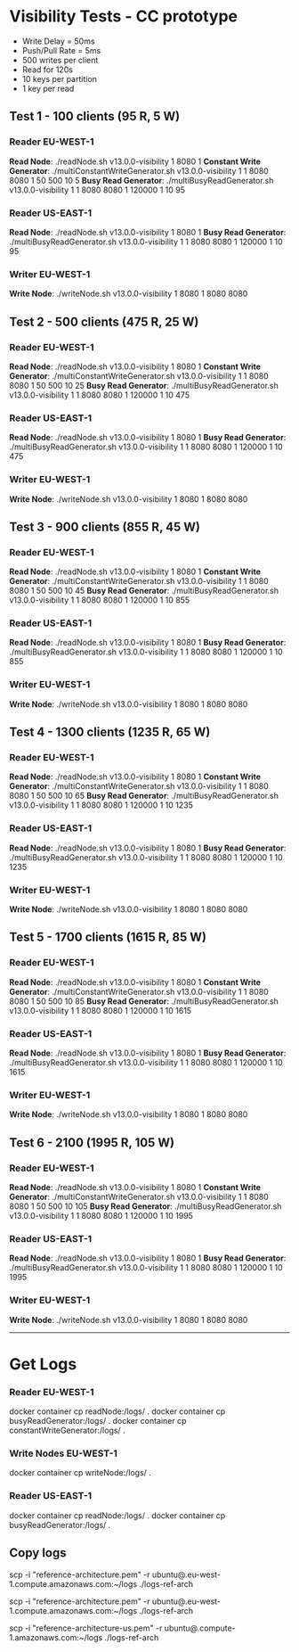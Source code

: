 # Visibility Tests - CC prototype

- Write Delay = 50ms
- Push/Pull Rate = 5ms
- 500 writes per client
- Read for 120s
- 10 keys per partition
- 1 key per read

## Test 1 - 100 clients (95 R, 5 W)

### Reader EU-WEST-1
**Read Node**: ./readNode.sh v13.0.0-visibility 1 8080 1
**Constant Write Generator**: ./multiConstantWriteGenerator.sh v13.0.0-visibility 1 1 8080 <read-eu-ip> 8080 <write-ip> 1 50 500 10 5
**Busy Read Generator**: ./multiBusyReadGenerator.sh v13.0.0-visibility 1 1 8080 <read-eu-ip> 8080 <write-ip> 1 120000 1 10 95

### Reader US-EAST-1
**Read Node**: ./readNode.sh v13.0.0-visibility 1 8080 1
**Busy Read Generator**: ./multiBusyReadGenerator.sh v13.0.0-visibility 1 1 8080 <read-us-ip> 8080 <write-ip> 1 120000 1 10 95

### Writer EU-WEST-1
**Write Node**: ./writeNode.sh v13.0.0-visibility 1 8080 1 8080 <read-eu-ip> 8080 <read-us-ip> 

## Test 2 -  500 clients (475 R, 25 W)

### Reader EU-WEST-1
**Read Node**: ./readNode.sh v13.0.0-visibility 1 8080 1
**Constant Write Generator**: ./multiConstantWriteGenerator.sh v13.0.0-visibility 1 1 8080 <read-eu-ip> 8080 <write-ip> 1 50 500 10 25
**Busy Read Generator**: ./multiBusyReadGenerator.sh v13.0.0-visibility 1 1 8080 <read-eu-ip> 8080 <write-ip> 1 120000 1 10 475

### Reader US-EAST-1
**Read Node**: ./readNode.sh v13.0.0-visibility 1 8080 1
**Busy Read Generator**: ./multiBusyReadGenerator.sh v13.0.0-visibility 1 1 8080 <read-us-ip> 8080 <write-ip> 1 120000 1 10 475

### Writer EU-WEST-1
**Write Node**: ./writeNode.sh v13.0.0-visibility 1 8080 1 8080 <read-eu-ip> 8080 <read-us-ip> 

## Test 3 - 900 clients (855 R, 45 W)

### Reader EU-WEST-1
**Read Node**: ./readNode.sh v13.0.0-visibility 1 8080 1
**Constant Write Generator**: ./multiConstantWriteGenerator.sh v13.0.0-visibility 1 1 8080 <read-eu-ip> 8080 <write-ip> 1 50 500 10 45
**Busy Read Generator**: ./multiBusyReadGenerator.sh v13.0.0-visibility 1 1 8080 <read-eu-ip> 8080 <write-ip> 1 120000 1 10 855

### Reader US-EAST-1
**Read Node**: ./readNode.sh v13.0.0-visibility 1 8080 1
**Busy Read Generator**: ./multiBusyReadGenerator.sh v13.0.0-visibility 1 1 8080 <read-us-ip> 8080 <write-ip> 1 120000 1 10 855

### Writer EU-WEST-1
**Write Node**: ./writeNode.sh v13.0.0-visibility 1 8080 1 8080 <read-eu-ip> 8080 <read-us-ip> 

## Test 4 - 1300 clients (1235 R, 65 W)

### Reader EU-WEST-1
**Read Node**: ./readNode.sh v13.0.0-visibility 1 8080 1
**Constant Write Generator**: ./multiConstantWriteGenerator.sh v13.0.0-visibility 1 1 8080 <read-eu-ip> 8080 <write-ip> 1 50 500 10 65
**Busy Read Generator**: ./multiBusyReadGenerator.sh v13.0.0-visibility 1 1 8080 <read-eu-ip> 8080 <write-ip> 1 120000 1 10 1235

### Reader US-EAST-1
**Read Node**: ./readNode.sh v13.0.0-visibility 1 8080 1
**Busy Read Generator**: ./multiBusyReadGenerator.sh v13.0.0-visibility 1 1 8080 <read-us-ip> 8080 <write-ip> 1 120000 1 10 1235

### Writer EU-WEST-1
**Write Node**: ./writeNode.sh v13.0.0-visibility 1 8080 1 8080 <read-eu-ip> 8080 <read-us-ip> 

## Test 5 - 1700 clients (1615 R, 85 W)

### Reader EU-WEST-1
**Read Node**: ./readNode.sh v13.0.0-visibility 1 8080 1
**Constant Write Generator**: ./multiConstantWriteGenerator.sh v13.0.0-visibility 1 1 8080 <read-eu-ip> 8080 <write-ip> 1 50 500 10 85
**Busy Read Generator**: ./multiBusyReadGenerator.sh v13.0.0-visibility 1 1 8080 <read-eu-ip> 8080 <write-ip> 1 120000 1 10 1615

### Reader US-EAST-1
**Read Node**: ./readNode.sh v13.0.0-visibility 1 8080 1
**Busy Read Generator**: ./multiBusyReadGenerator.sh v13.0.0-visibility 1 1 8080 <read-us-ip> 8080 <write-ip> 1 120000 1 10 1615

### Writer EU-WEST-1
**Write Node**: ./writeNode.sh v13.0.0-visibility 1 8080 1 8080 <read-eu-ip> 8080 <read-us-ip> 

## Test 6 - 2100 (1995 R, 105 W)

### Reader EU-WEST-1
**Read Node**: ./readNode.sh v13.0.0-visibility 1 8080 1
**Constant Write Generator**: ./multiConstantWriteGenerator.sh v13.0.0-visibility 1 1 8080 <read-eu-ip> 8080 <write-ip> 1 50 500 10 105
**Busy Read Generator**: ./multiBusyReadGenerator.sh v13.0.0-visibility 1 1 8080 <read-eu-ip> 8080 <write-ip> 1 120000 1 10 1995

### Reader US-EAST-1
**Read Node**: ./readNode.sh v13.0.0-visibility 1 8080 1
**Busy Read Generator**: ./multiBusyReadGenerator.sh v13.0.0-visibility 1 1 8080 <read-us-ip> 8080 <write-ip> 1 120000 1 10 1995

### Writer EU-WEST-1
**Write Node**: ./writeNode.sh v13.0.0-visibility 1 8080 1 8080 <read-eu-ip> 8080 <read-us-ip> 

---
# Get Logs
### Reader EU-WEST-1
docker container cp readNode:/logs/ .
docker container cp busyReadGenerator:/logs/ .
docker container cp constantWriteGenerator:/logs/ .

### Write Nodes EU-WEST-1
docker container cp writeNode:/logs/ .

### Reader US-EAST-1
docker container cp readNode:/logs/ .
docker container cp busyReadGenerator:/logs/ .

## Copy logs

scp -i "reference-architecture.pem" -r ubuntu@<read-eu-DNS>.eu-west-1.compute.amazonaws.com:~/logs ./logs-ref-arch

scp -i "reference-architecture.pem" -r ubuntu@<write-DNS>.eu-west-1.compute.amazonaws.com:~/logs ./logs-ref-arch

scp -i "reference-architecture-us.pem" -r ubuntu@<read-us-DNS>.compute-1.amazonaws.com:~/logs ./logs-ref-arch